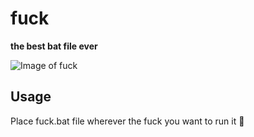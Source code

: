 # fuck

__the best bat file ever__

![Image of fuck](https://i.imgur.com/KaRXoMu.png "Fuck in a terminal")

## Usage
Place fuck.bat file wherever the fuck you want to run it :fu:
